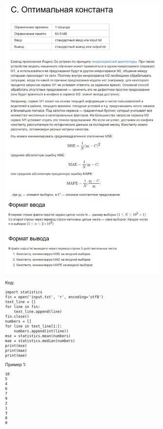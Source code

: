 ![Image alt](https://github.com/AshenRain/YandexContest/raw/main/ML_Internship_2022_Spring-Summer/Task_C/1.jpg)
![Image alt](https://github.com/AshenRain/YandexContest/raw/main/ML_Internship_2022_Spring-Summer/Task_C/2.jpg)


Код:

```
import statistics
fin = open('input.txt', 'r', encoding='utf8')
text_line = []
for line in fin:
    text_line.append(line)
fin.close()
numbers = []
for line in text_line[1:]:
    numbers.append(int(line))
mse = statistics.mean(numbers)
mae = statistics.median(numbers)
print(mse)
print(mae)
print(mae)
```

Пример 1:

```
10
5
4
6
7
9
2
1
3
8
0
```

